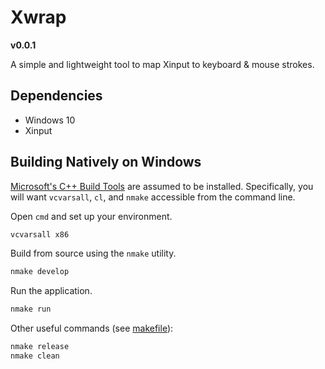 # Xwrap
**v0.0.1**

A simple and lightweight tool to map
Xinput to keyboard & mouse strokes.

## Dependencies
- Windows 10
- Xinput

## Building Natively on Windows
[Microsoft's C++ Build Tools](https://visualstudio.microsoft.com/visual-cpp-build-tools/) are assumed to be installed. Specifically, you will want `vcvarsall`, `cl`, and `nmake` accessible from the command line.

Open `cmd` and set up your environment.

```bat
vcvarsall x86
```

Build from source using the `nmake` utility. 

```bat
nmake develop
```

Run the application.
```bat
nmake run
```

Other useful commands (see [makefile](/makefile)):

```bat
nmake release
nmake clean
```
